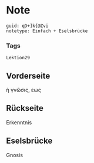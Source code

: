 # Note
```
guid: qD+]k{@Zvi
notetype: Einfach + Eselsbrücke
```

### Tags
```
Lektion29
```

## Vorderseite
ἡ γνῶσις, εως

## Rückseite
Erkenntnis

## Eselsbrücke
Gnosis

